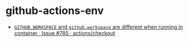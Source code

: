 github-actions-env
==================
- [`GITHUB_WORKSPACE` and `github.workspace` are different when running in container · Issue #785 · actions/checkout](https://github.com/actions/checkout/issues/785)
